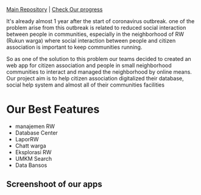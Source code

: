 [Main Repository](https://github.com/HCIteamB/RWpintar)  |  [Check Our progress]()  

It's already almost 1 year after the start of coronavirus outbreak.
one of the problem arise from this outbreak is related to reduced social interaction between people in communities, especially in the
neighborhood of RW (Rukun warga) where social interaction between people and citizen association is important to keep communities running.

So as one of the solution to this problem our teams decided to created an web app for citizen association and people in small neighborhood communities to
interact and managed the neighborhood by online means. 
Our project aim is to help citizen association digitalized their database, social help system and almost all of their communities facilities

# Our Best Features #
- manajemen RW
- Database Center
- LaporRW
- Chatt warga
- Eksplorasi RW
- UMKM Search
- Data Bansos

## Screenshoot of our apps ##
